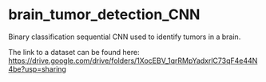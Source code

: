 # brain_tumor_detection_CNN

Binary classification sequential CNN used to identify tumors in a brain.

The link to a dataset can be found here: https://drive.google.com/drive/folders/1XocEBV_1qrRMpYadxrlC73qF4e44N4be?usp=sharing
